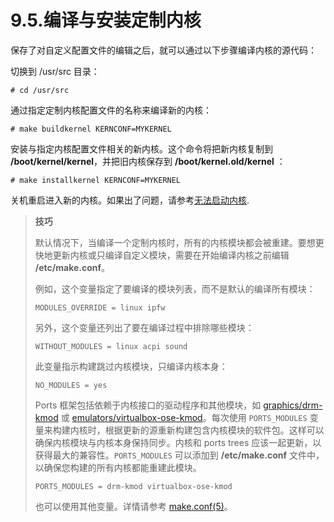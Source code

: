 # 9.5.编译与安装定制内核

保存了对自定义配置文件的编辑之后，就可以通过以下步骤编译内核的源代码：


切换到 /usr/src 目录：

```
# cd /usr/src
```

通过指定定制内核配置文件的名称来编译新的内核：

```
# make buildkernel KERNCONF=MYKERNEL
```

安装与指定内核配置文件相关的新内核。这个命令将把新内核复制到 **/boot/kernel/kernel**，并把旧内核保存到 **/boot/kernel.old/kernel** ：

```
# make installkernel KERNCONF=MYKERNEL
```

关机重启进入新的内核。如果出了问题，请参考[无法启动内核](https://docs.freebsd.org/en/books/handbook/kernelconfig/#kernelconfig-noboot).

>**技巧**
>
>默认情况下，当编译一个定制内核时，所有的内核模块都会被重建。要想更快地更新内核或只编译自定义模块，需要在开始编译内核之前编辑 **/etc/make.conf**。
>
>例如，这个变量指定了要编译的模块列表，而不是默认的编译所有模块：
>```
>MODULES_OVERRIDE = linux ipfw
>```
>
>另外，这个变量还列出了要在编译过程中排除哪些模块：
>
>```
>WITHOUT_MODULES = linux acpi sound
>```
>
>此变量指示构建跳过内核模块，只编译内核本身：
>
>```
>NO_MODULES = yes
>```
>
>Ports 框架包括依赖于内核接口的驱动程序和其他模块，如 [graphics/drm-kmod](https://cgit.freebsd.org/ports/tree/graphics/drm-kmod/) 或 [emulators/virtualbox-ose-kmod](https://cgit.freebsd.org/ports/tree/emulators/virtualbox-ose-kmod/)。每次使用 `PORTS_MODULES` 变量来构建内核时，根据更新的源重新构建包含内核模块的软件包。这样可以确保内核模块与内核本身保持同步。内核和 ports trees 应该一起更新，以获得最大的兼容性。`PORTS_MODULES` 可以添加到 **/etc/make.conf** 文件中，以确保您构建的所有内核都能重建此模块。
>
>```
>PORTS_MODULES = drm-kmod virtualbox-ose-kmod
>```
>
>也可以使用其他变量。详情请参考 [make.conf(5)](https://www.freebsd.org/cgi/man.cgi?query=make.conf&sektion=5&format=html)。
